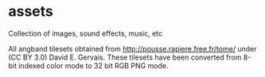 # assets
Collection of images, sound effects, music, etc

All angband tilesets obtained from http://pousse.rapiere.free.fr/tome/ under (CC BY 3.0) David E. Gervais. These tilesets have been converted from 8-bit indexed color mode to 32 bit RGB PNG mode.
